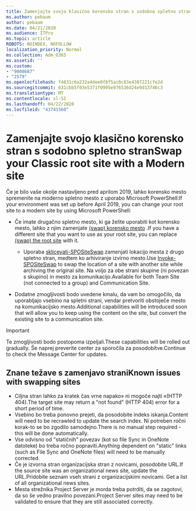 ```yaml
---
title: Zamenjajte svojo klasično korensko stran s sodobno spletno stran
ms.author: pebaum
author: pebaum
ms.date: 04/21/2020
ms.audience: ITPro
ms.topic: article
ROBOTS: NOINDEX, NOFOLLOW
localization_priority: Normal
ms.collection: Adm_O365
ms.assetid: ''
ms.custom:
- "9000687"
- "2579"
ms.openlocfilehash: f4831c6a232a4dee0f8f5ac0c83e4307221cfe2d
ms.sourcegitcommit: 631cbb5f03e5371f0995e976536d24e9d13746c3
ms.translationtype: MT
ms.contentlocale: sl-SI
ms.lasthandoff: 04/22/2020
ms.locfileid: "43741560"
---
```

# <a name="swap-your-classic-root-site-with-a-modern-site"></a><span data-ttu-id="6a99c-102">Zamenjajte svojo klasično korensko stran s sodobno spletno stran</span><span class="sxs-lookup"><span data-stu-id="6a99c-102">Swap your Classic root site with a Modern site</span></span>

<span data-ttu-id="6a99c-103">Če je bilo vaše okolje nastavljeno pred aprilom 2019, lahko korensko mesto spremenite na moderno spletno mesto z uporabo Microsoft PowerShell:</span><span class="sxs-lookup"><span data-stu-id="6a99c-103">If your environment was set up before April 2019, you can change your root site to a modern site by using Microsoft PowerShell:</span></span>

- <span data-ttu-id="6a99c-104">Če imate drugačno spletno mesto, ki ga želite uporabiti kot korensko mesto, lahko z njim zamenjate [(swap) korensko mesto](https://docs.microsoft.com/sharepoint/modern-root-site) .</span><span class="sxs-lookup"><span data-stu-id="6a99c-104">If you have a different site that you want to use as your root site, you can replace [(swap) the root site](https://docs.microsoft.com/sharepoint/modern-root-site) with it.</span></span> 
    - <span data-ttu-id="6a99c-105">Uporaba [sklicevati-SPOSiteSwap](https://docs.microsoft.com/powershell/module/sharepoint-online/invoke-spositeswap?view=sharepoint-ps) zamenjati lokacijo mesta z drugo spletno stran, medtem ko arhiviranje izvirno mesto.</span><span class="sxs-lookup"><span data-stu-id="6a99c-105">Use [Invoke-SPOSiteSwap](https://docs.microsoft.com/powershell/module/sharepoint-online/invoke-spositeswap?view=sharepoint-ps) to swap the location of a site with another site while archiving the original site.</span></span> <span data-ttu-id="6a99c-106">Na voljo za obe strani skupine (ni povezan s skupino) in mesto za komunikacijo.</span><span class="sxs-lookup"><span data-stu-id="6a99c-106">Available for both Team Site (not connected to a group) and Communication Site.</span></span> 

- <span data-ttu-id="6a99c-107">Dodatne zmogljivosti bodo uvedene kmalu, da vam bo omogočilo, da uporabljajo vsebino na spletni strani, vendar pretvoriti obstoječe mesto na komunikacijsko mesto.</span><span class="sxs-lookup"><span data-stu-id="6a99c-107">Additional capabilities will be introduced soon that will allow you to keep using the content on the site, but convert the existing site to a communication site.</span></span> 
>[!Important]
><span data-ttu-id="6a99c-108">Te zmogljivosti bodo postopoma izpeljali.</span><span class="sxs-lookup"><span data-stu-id="6a99c-108">These capabilities will be rolled out gradually.</span></span> <span data-ttu-id="6a99c-109">Še naprej preverite center za sporočila za posodobitve.</span><span class="sxs-lookup"><span data-stu-id="6a99c-109">Continue to check the Message Center for updates.</span></span> 

## <a name="known-issues-with-swapping-sites"></a><span data-ttu-id="6a99c-110">Znane težave s zamenjavo strani</span><span class="sxs-lookup"><span data-stu-id="6a99c-110">Known issues with swapping sites</span></span>

- <span data-ttu-id="6a99c-111">Ciljna stran lahko za kratek čas vrne napako» ni mogoče najti «(HTTP 404).</span><span class="sxs-lookup"><span data-stu-id="6a99c-111">The target site may return a "not found" (HTTP 404) error for a short period of time.</span></span>
- <span data-ttu-id="6a99c-112">Vsebino bo treba ponovno prejeti, da posodobite indeks iskanja.</span><span class="sxs-lookup"><span data-stu-id="6a99c-112">Content will need to be recrawled to update the search index.</span></span> <span data-ttu-id="6a99c-113">Ni potreben ročni korak-to se bo zgodilo samodejno.</span><span class="sxs-lookup"><span data-stu-id="6a99c-113">There is no manual step required - this will be done automatically.</span></span>
- <span data-ttu-id="6a99c-114">Vse odvisno od "statičnih" povezav (kot so file Sync in OneNote datoteke) bo treba ročno popraviti.</span><span class="sxs-lookup"><span data-stu-id="6a99c-114">Anything dependent on "static" links (such as File Sync and OneNote files) will need to be manually corrected.</span></span>
- <span data-ttu-id="6a99c-115">Če je izvorna stran organizacijska stran z novicami, posodobite URL.</span><span class="sxs-lookup"><span data-stu-id="6a99c-115">If the source site was an organizational news site, update the URL.</span></span><span data-ttu-id="6a99c-116">Pridobite seznam vseh strani z organizacijskimi novicami.</span><span class="sxs-lookup"><span data-stu-id="6a99c-116"> Get a list of all organizational news sites.</span></span>
- <span data-ttu-id="6a99c-117">Mesta strežnika Project Server je morda treba potrditi, da se zagotovi, da so še vedno pravilno povezani.</span><span class="sxs-lookup"><span data-stu-id="6a99c-117">Project Server sites may need to be validated to ensure that they are still associated correctly.</span></span>
